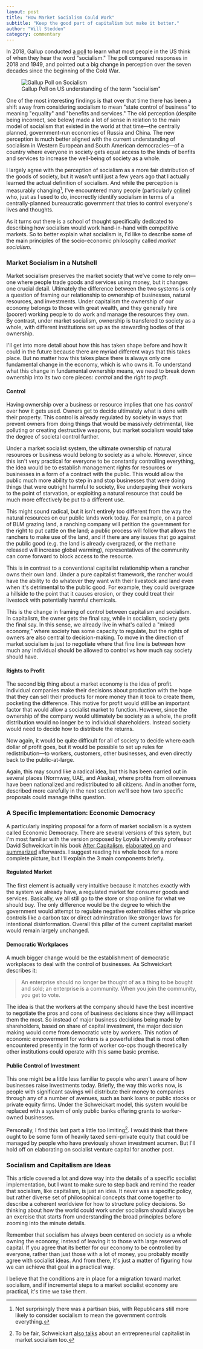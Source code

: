 ```yaml
---
layout: post
title: "How Market Socialism Could Work"
subtitle: "Keep the good part of capitalism but make it better."
author: "Will Stedden"
category: commentary
---
```


In 2018, Gallup conducted <a href="https://news.gallup.com/opinion/polling-matters/243362/meaning-socialism-americans-today.aspx">a poll</a> to learn what most people in the US think of when they hear the word "socialism."  The poll compared responses in 2018 and 1949, and pointed out a big change in perception over the seven decades since the beginning of the Cold War.

<figure>
  <img alt="Gallup Poll on Socialism" src="/assets/images/2021/socialism_poll.png" />
  <figcaption>
    Gallup Poll on US understanding of the term "socialism"
  </figcaption>
</figure>

One of the most interesting findings is that over that time there has been a shift away from considering socialism to mean "state control of business" to meaning "equality" and "benefits and services." The old perception (despite being incorrect, see below) made a lot of sense in relation to the main model of socialism that existed in the world at that time&mdash;the centrally planned, government-run economies of Russia and China. The new perception is much better aligned with the current understanding of socialism in Western European and South American democracies&mdash;of a country where everyone in society gets equal access to the kinds of benfits and services to increase the well-being of society as a whole.

I largely agree with the perception of socialism as a more fair distribution of the goods of society, but it wasn't until just a few years ago that I actually learned the actual definition of socialism. And while the perception is measurably changing[^1], I've encountered many people (particularly <a href="https://reddit.com/r/Capitalism">online</a>) who, just as I used to do, incorrectly identify socialism in terms of a centrally-planned bureaucratic government that tries to control everyone's lives and thoughts.

As it turns out there is a school of thought specifically dedicated to describing how socialism would work hand-in-hand with competitive markets. So to better explain what socialism is, I'd like to describe some of the main principles of the socio-economic philosophy called <em>market socialism</em>.


### Market Socialism in a Nutshell

Market socialism preserves the market society that we've come to rely on&mdash; one where people trade goods and services using money, but it changes one crucial detail.  Ultimately the difference between the two systems is only a question of framing our relationship to ownership of businesses, natural resources, and investments. Under capitalism the ownership of our economy belongs to those with great wealth, and they generally hire (poorer) working people to do work and manage the resources they own. By contrast, under market socialism, ownership is transfered to society as a whole, with different institutions set up as the stewarding bodies of that ownership.

I'll get into more detail about how this has taken shape before and how it could in the future because there are myriad different ways that this takes place.   But no matter how this takes place there is always only one fundamental change in the economy, which is who owns it.  To understand what this change in fundamental ownership means, we need to break down ownership into its two core pieces: <em>control</em> and the <em>right to profit</em>.

#### Control

Having ownership over a business or resource implies that one has <em>control</em> over how it gets used.  Owners get to decide ultimately what is done with their property.  This control is already regulated by society in ways that prevent owners from doing things that would be massively detrimental, like polluting or creating destructive weapons, but market socialism would take the degree of societal control further.

Under a market socialist system, the ultimate ownership of natural resources or business would belong to society as a whole.  However, since this isn't very practical for everyone to be constantly controlling everything, the idea would be to establish management rights for resources or businesses in a form of a contract with the public.  This would allow the public much more ability to step in and stop businesses that were doing things that were outright harmful to society, like underpaying their workers to the point of starvation, or exploiting a natural resource that could be much more effectively be put to a different use.

This might sound radical, but it isn't entirely too different from the way the natural resources on our public lands work today. For example, on a parcel of BLM grazing land, a ranching company will petition the government for the right to put cattle on the land; a public process will follow that allows the ranchers to make use of the land, and if there are any issues that go against the public good (e.g. the land is already overgrazed, or the methane released will increase global warming), representatives of the community can come forward to block access to the resource.

This is in contrast to a conventional capitalist relationship when a rancher owns their own land.  Under a pure capitalist framework, the rancher would have the ability to do whatever they want with their livestock and land even when it's detrimental to the public good.  For example, they could overgraze a hillside to the point that it causes erosion, or they could treat their livestock with potentially harmful chemicals.

This is the change in framing of control between capitalism and socialism.  In capitalism, the owner gets the final say, while in socialism, society gets the final say.  In this sense, we already live in what's called a "mixed economy," where society has some capacity to regulate, but the rights of owners are also central to decision-making.  To move in the direction of market socialism is just to negotiate where that fine line is between how much any individual should be allowed to control vs how much say society should have.

#### Rights to Profit

The second big thing about a market economy is the idea of profit. Individual companies make their decisions about production with the hope that they can sell their products for more money than it took to create them, pocketing the difference.  This motive for profit would still be an important factor that would allow a socialist market to function.  However, since the ownership of the company would ultimately be society as a whole, the profit distribution would no longer be to individual shareholders. Instead society would need to decide how to distribute the returns.

Now again, it would be quite difficult for all of society to decide where each dollar of profit goes, but it would be possible to set up rules for redistribution&mdash;to workers, customers, other businesses, and even directly back to the public-at-large.

Again, this may sound like a radical idea, but this has been carried out in several places (Normway, UAE, and Alaska), where profits from oil revenues have been nationalized and redistributed to all citizens.  And in another form, described more carefully in the next section we'll see how two specific proposals could manage thihs question.


### A Specific Implementation: Economic Democracy

A particularly inspiring proposal for a form of market socialism is a system called Economic Democracy. There are several versions of this sytem, but I'm most familiar with the version proposed by Loyola University professor David Schweickart in his book <a href="https://books.google.co.za/books?id=KWy9JbWvjywC&printsec=frontcover&source=gbs_atb#v=onepage&q&f=false">After Capitalism</a>, <a href="https://www.youtube.com/watch?v=pDGYSXMHJQE">elaborated on</a> and <a href="https://www.youtube.com/watch?v=ui7c4MoeXsw">summarized</a> afterwards. I suggest reading his whole book for a more complete picture, but I'll explain the 3 main components briefly.

#### Regulated Market

The first element is actually very intuitive because it matches exactly with the system we already have, a regulated market for consumer goods and services.  Basically, we all still go to the store or shop online for what we should buy.  The only difference would be the degree to which the government would attempt to regulate negative externalities either via price controls like a carbon tax or direct adminstration like stronger laws for intentional disinformation.  Overall this pillar of the current capitalist market would remain largely unchanged.

#### Democratic Workplaces

A much bigger change would be the establishment of democratic workplaces to deal with the control of businesses.  As Schweickart describes it:

> An enterprise should no longer be thought of as a thing to be bought and sold; an enterprise is a community.  When you join the community, you get to vote.

The idea is that the workers at the company should have the best incentive to negotiate the pros and cons of business decisions since they will impact them the most.  So instead of major business decisions being made by shareholders, based on share of capital investment, the major decision making would come from democratic vote by workers.  This notion of economic empowerment for workers is a powerful idea that is most often encountered presently in the form of worker co-ops though theoretically other institutions could operate with this same basic premise.

#### Public Control of Investment

This one might be a little less familiar to people who aren't aware of how businesses raise investments today.  Briefly, the way this works now, is people with significant savings will distribute their money to companies through any of a number of avenues, such as bank loans or public stocks or private equity firms.  Under the Schweickart model, this system would be replaced with a system of only public banks offering grants to worker-owned businesses.

Personally, I find this last part a little too limiting[^2].  I would think that there ought to be some form of heavily taxed semi-private equity that could be managed by people who have previously shown investment acumen.  But I'll hold off on elaborating on socialist venture capital for another post.


###  Socialism and Capitalism are Ideas

This article covered a lot and dove way into the details of a specific socialist implementation, but I want to make sure to step back and remind the reader that socialism, like capitalism, is just an idea.  It never was a specific policy, but rather diverse set of philosophical concepts that come together to describe a coherent worldview for how to structure policy decisions.  So thinking about how the world could work under socialism should always be an exercise that starts from understanding the broad principles before zooming into the minute details.

Remember that socialism has always been centered on society as a whole owning the economy, instead of leaving it to those with large reserves of capital. If you agree that its better for our economy to be controlled by everyone, rather than just those with a lot of money, you probably mostly agree with socialist ideas.  And from there, it's just a matter of figuring how we can achieve that goal in a practical way.

I believe that the conditions are in place for a migration toward market socialism, and if incremental steps to a market socialist economy are practical, it's time we take them.



[^1]: Not surprisingly there was a partisan bias, with Republicans still more likely to consider socialism to mean the government controls everything.

[^2]: To be fair, Schweickart <a href="https://youtu.be/7KRUj2lcj64?t=100" >also talks</a> about an entrepreneurial capitalist in market socialism too.
